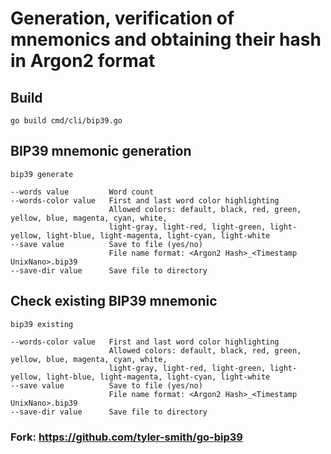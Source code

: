 # Generation, verification of mnemonics and obtaining their hash in Argon2 format

## Build
    go build cmd/cli/bip39.go

## BIP39 mnemonic generation
    bip39 generate

    --words value         Word count
    --words-color value   First and last word color highlighting
                          Allowed colors: default, black, red, green, yellow, blue, magenta, cyan, white,
                          light-gray, light-red, light-green, light-yellow, light-blue, light-magenta, light-cyan, light-white
    --save value          Save to file (yes/no)
                          File name format: <Argon2 Hash>_<Timestamp UnixNano>.bip39
    --save-dir value      Save file to directory


## Check existing BIP39 mnemonic
    bip39 existing

    --words-color value   First and last word color highlighting
                          Allowed colors: default, black, red, green, yellow, blue, magenta, cyan, white,
                          light-gray, light-red, light-green, light-yellow, light-blue, light-magenta, light-cyan, light-white
    --save value          Save to file (yes/no)
                          File name format: <Argon2 Hash>_<Timestamp UnixNano>.bip39
    --save-dir value      Save file to directory

### Fork: https://github.com/tyler-smith/go-bip39